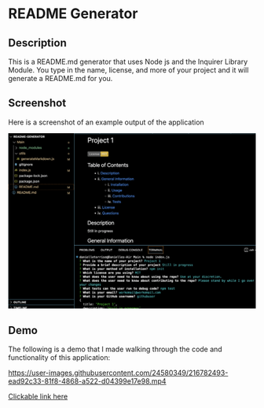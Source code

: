# README Generator

## Description

This is a README.md generator that uses Node js and the Inquirer Library Module. You type in the name, license, and more of your project and it will generate a README.md for you. 

## Screenshot

Here is a screenshot of an example output of the application

![Screenshot of README.md with command line on bottom](./Main/images/screenshot.png)

## Demo

The following is a demo that I made walking through the code and functionality of this application:


https://user-images.githubusercontent.com/24580349/216782493-ead92c33-81f8-4868-a522-d04399e17e98.mp4


[Clickable link here](https://watch.screencastify.com/v/LiZqSA1EWyN9TIukXeWq)
